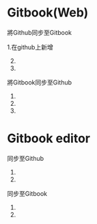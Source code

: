 # Gitbook\(Web\)

將Github同步至Gitbook

1.在github上新增

2.

3.

將Gitbook同步至Github

1.

2.

3.

# Gitbook editor

同步至Github

1.

2.

同步至Gitbook

1.

2.

